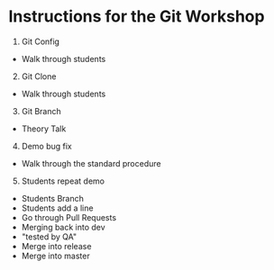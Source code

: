 # Instructions for the Git Workshop

1. Git Config
- Walk through students
2. Git Clone
- Walk through students
3. Git Branch
- Theory Talk
4. Demo bug fix
- Walk through the standard procedure
5. Students repeat demo
- Students Branch
- Students add a line
- Go through Pull Requests
- Merging back into dev
- "tested by QA"
- Merge into release
- Merge into master
